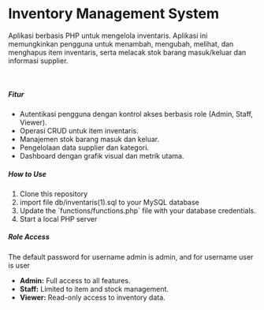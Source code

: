 <h1>Inventory Management System</h1>
<p>Aplikasi berbasis PHP untuk mengelola inventaris. Aplikasi ini memungkinkan pengguna untuk menambah, mengubah, melihat, dan menghapus item inventaris, serta melacak stok barang masuk/keluar dan informasi supplier.</p>
<br>
<h5>Fitur</h5>
<ul>
  <li>Autentikasi pengguna dengan kontrol akses berbasis role (Admin, Staff, Viewer).</li>
  <li>Operasi CRUD untuk item inventaris.</li>
  <li>Manajemen stok barang masuk dan keluar.</li>
  <li>Pengelolaan data supplier dan kategori.</li>
  <li>Dashboard dengan grafik visual dan metrik utama.</li>
</ul>


<h5>How to Use</h5>
<ol>
  <li>Clone this repository</li>
  <li>import file db/inventaris(1).sql to your MySQL database</li>
  <li>Update the `functions/functions.php` file with your database credentials.</li>
  <li>Start a local PHP server</li>
</ol>

<h5>Role Access</h5>
<p>The default password for username admin is admin, and for username user is user</p>
<ul>
  <li><b>Admin:</b> Full access to all features.</li>
  <li><b>Staff:</b> Limited to item and stock management.</li>
  <li><b>Viewer:</b> Read-only access to inventory data.</li>
</ul>
